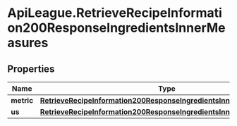 # ApiLeague.RetrieveRecipeInformation200ResponseIngredientsInnerMeasures

## Properties

Name | Type | Description | Notes
------------ | ------------- | ------------- | -------------
**metric** | [**RetrieveRecipeInformation200ResponseIngredientsInnerMeasuresMetric**](RetrieveRecipeInformation200ResponseIngredientsInnerMeasuresMetric.md) |  | [optional] 
**us** | [**RetrieveRecipeInformation200ResponseIngredientsInnerMeasuresMetric**](RetrieveRecipeInformation200ResponseIngredientsInnerMeasuresMetric.md) |  | [optional] 


